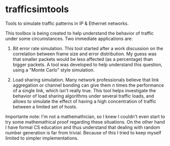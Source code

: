 trafficsimtools
===============

Tools to simulate traffic patterns in IP & Ethernet networks.

This toolbox is being created to help understand the behavior of traffic under some circumstances. 
Two immediate applications are:

1) Bit error rate simulation. This tool started after a work discussion on the correlation between frame size
and error distribution. My guess was that smaller packets would be less affected (as a percentage) than bigger
packets. A tool was developed to help understand this question, using a "Monte Carlo" style simulation.

2) Load sharing simulation. Many network professionals believe that link aggregation or channel bonding can
give them n times the performance of a single link, which isn't really true. This tool helps investigate the
behavior of load sharing algorithms under several traffic loads, and allows to simulate the effect of having
a high concentration of traffic between a limited set of hosts.

Importante note: I'm not a mathemathician, so I knew I couldn't even start to try some mathemathical 
proof regarding these situations. On the other hand I have formal CS education and thus understand 
that dealing with random number generation is far from trivial. Because of this I tried to keep
myself limited to simpler implementations.
